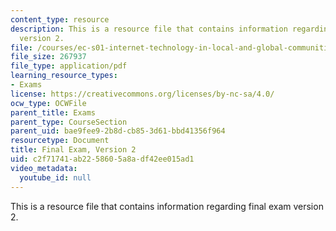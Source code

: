 ```yaml
---
content_type: resource
description: This is a resource file that contains information regarding final exam
  version 2.
file: /courses/ec-s01-internet-technology-in-local-and-global-communities-spring-2005-summer-2005/c2f71741ab2258605a8adf42ee015ad1_MITEC_S01S05_final_v2.pdf
file_size: 267937
file_type: application/pdf
learning_resource_types:
- Exams
license: https://creativecommons.org/licenses/by-nc-sa/4.0/
ocw_type: OCWFile
parent_title: Exams
parent_type: CourseSection
parent_uid: bae9fee9-2b8d-cb85-3d61-bbd41356f964
resourcetype: Document
title: Final Exam, Version 2
uid: c2f71741-ab22-5860-5a8a-df42ee015ad1
video_metadata:
  youtube_id: null
---
```

This is a resource file that contains information regarding final exam version 2.